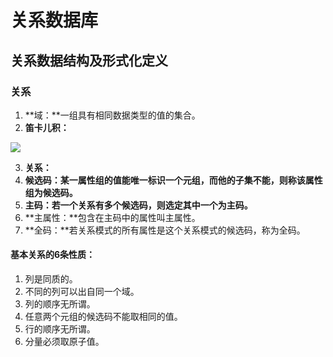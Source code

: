 # 关系数据库

## 关系数据结构及形式化定义

### 关系

1. **域：**一组具有相同数据类型的值的集合。
2. **笛卡儿积：**

![](https://s1.ax2x.com/2018/06/02/7eLIe.png)

3. **关系：**
4. **候选码：**某一属性组的值能唯一标识一个元组，而他的子集不能，则称该属性组为**候选码。**
5. **主码：**若一个关系有多个候选码，则选定其中一个为**主码。**
6. **主属性：**包含在主码中的属性叫主属性。
7. **全码：**若关系模式的所有属性是这个关系模式的候选码，称为全码。

#### 基本关系的6条性质：

1. 列是同质的。
2. 不同的列可以出自同一个域。
3. 列的顺序无所谓。
4. 任意两个元组的候选码不能取相同的值。
5. 行的顺序无所谓。
6. 分量必须取原子值。

